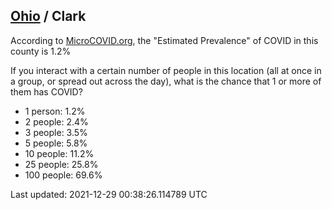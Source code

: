 
## [Ohio](/united-states/ohio) / Clark

According to [MicroCOVID.org](http://microcovid.org),
the "Estimated Prevalence" of COVID in this county is 1.2%

If you interact with a certain number of people in this location
(all at once in a group, or spread out across the day), what is the chance that
1 or more of them has COVID?

- 1 person: 1.2%
- 2 people: 2.4%
- 3 people: 3.5%
- 5 people: 5.8%
- 10 people: 11.2%
- 25 people: 25.8%
- 100 people: 69.6%

Last updated: 2021-12-29 00:38:26.114789 UTC
